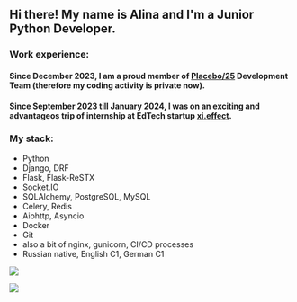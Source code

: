 ## Hi there! My name is Alina and I'm a Junior Python Developer.  

### Work experience:

#### Since December 2023, I am a proud member of [Placebo/25](https://placebo25.com/) Development Team (therefore my coding activity is private now). 

#### Since September 2023 till January 2024, I was on an exciting and advantageos trip of internship at EdTech startup [xi.effect](https://xieffect.ru/).

### My stack:
* Python
* Django, DRF
* Flask, Flask-ReSTX
* Socket.IO
* SQLAlchemy, PostgreSQL, MySQL
* Celery, Redis
* Aiohttp, Asyncio
* Docker
* Git
* also a bit of nginx, gunicorn, CI/CD processes 
* Russian native, English C1, German C1

![](https://github-readme-stats.vercel.app/api?username=alina-vorontsova&theme=tokyonight&hide_border=true&include_all_commits=true&count_private=false)

[![](https://visitcount.itsvg.in/api?id=alina-vorontsova&icon=0&color=0)](https://visitcount.itsvg.in)

